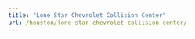 ```yaml
---
title: "Lone Star Chevrolet Collision Center"
url: /houston/lone-star-chevrolet-collision-center/
---
```

